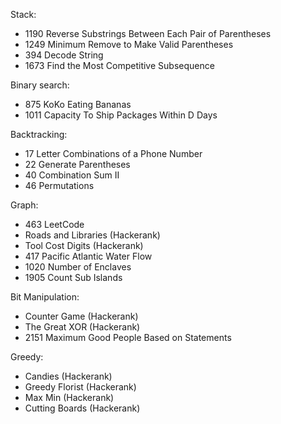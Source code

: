 Stack:
- 1190 Reverse Substrings Between Each Pair of Parentheses
- 1249 Minimum Remove to Make Valid Parentheses
- 394 Decode String
- 1673 Find the Most Competitive Subsequence

Binary search:
- 875 KoKo Eating Bananas
- 1011 Capacity To Ship Packages Within D Days

Backtracking:
- 17 Letter Combinations of a Phone Number
- 22 Generate Parentheses
- 40 Combination Sum II
- 46 Permutations

Graph:
- 463 LeetCode
- Roads and Libraries (Hackerank)
- Tool Cost Digits (Hackerank)
- 417 Pacific Atlantic Water Flow
- 1020 Number of Enclaves
- 1905 Count Sub Islands

Bit Manipulation:
- Counter Game (Hackerank)
- The Great XOR (Hackerank)
- 2151 Maximum Good People Based on Statements

Greedy:
- Candies (Hackerank)
- Greedy Florist (Hackerank)
- Max Min (Hackerank)
- Cutting Boards (Hackerank)
